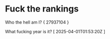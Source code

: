 # Fuck the rankings

Who the hell am I?
{ 27937104 }

What fucking year is it?
[ 2025-04-01T01:53:20Z ]
